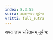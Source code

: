 ```yaml
---
index: 8.3.55
sutra: अपदान्तस्य मूर्धन्यः
vritti: full_sutra
---
```


अपदान्तस्य संहितायाम् मूर्धन्य: 